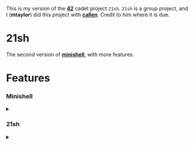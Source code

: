 This is my version of the **[42](https://www.42.us.org/)** cadet project `21sh`. `21sh` is a group project, and I (**mtaylor**) did this project with **[callen](https://github.com/MrChafeits)**. Credit to him where it is due.

# 21sh
The second version of **[minishell](https://github.com/motaylormo/minishell)**, with more features.

# Features
### Minishell
<details><summary></summary>

* Manage the errors without using `errno`, by displaying a message adapted to the error output
* The executable are those you can find in the paths indicated in the `PATH` variable
* Deal correctly with the `PATH` and the environment
* Implement a series of builtins:
	* `echo`
	* `cd`
	* `setenv`
	* `unsetenv`
	* `env`
	* `exit`
* Implement expansion of variable references `$` and the tilde `~`
</details>

### 21sh
<details><summary></summary>

* The `C-d` (EOF) and `C-c` (`SIGINT`) keys combination features for line edition and process execution
* The `;` command line separator
* Pipes `|`
* The 4 following redirections which follow the general format of `[n]redir-op word`:

| ? | ? | ? | ?
| - | - | - | -
| Redirecting Input  | `[n]<word` | open file _word_ for reading on the specified file descriptor | 2.7.1
| Redirecting Output | `[n]>word` | create and/or open file _word_ for writing on the specified file descriptor | 2.7.2
| Appending Redirected Output | `[n]>>word` | create and/or open file _word_ for appending on the specified file descriptor | 2.7.3
| Here-Document | `[n]<<word` | redirects subsequent lines read by the shell to the input of a command | 2.7.4

* File descriptor Duplication

| ? | ? | ? | ?
| - | - | - | -
| Duplicating Input File Descriptor | `[n]<&word` | duplicate one input file descriptor from another, or close one | 2.7.5
| Duplicating Output File Descriptor | `[n]>&word` | duplicate one output file descriptor from another, or close one | 2.7.6
| Open File Descriptors for Reading and Writing | `[n]<>word` | open file that is the expansion of _word_ for reading and writing on _n_ or stdin if _n_ is unspecified | 2.7.7

#### Line editing
A line editing feature using the `termcaps` library. Implement at least the following features:
* Edit the line where the cursor is located:

| ? | ? | ?
| - | - | -
| `delete` | `C-d` | forward delete character
| `backspace` | | backward delete character

* Move the cursor and be able to edit the line at a specific location:

| ? | ? | ?
| - | - | -
| `left` | | move cursor 1 character left
| `right` | | move cursor 1 character right
| `C-left` | `M-b` | move cursor 1 word left
| `C-right` | `M-f` | move cursor 1 word right
| `home` | `C-a` | move cursor to beginning of line
| `end` | `C-e` | move cursor to end of line

* Use `up` and `down` arrows to navigate through the command history which we will then be able to edit (the line, not the history)
* Cut, copy, and/or paste all or part of a line using the key sequence you prefer:

| ? | ?
| - | -
| `C-k` | cut current line from cursor position to the end of the line
| `C-w` | cut the immediately preceeding word, including any trailing whitespace.
| `C-y` | paste the current temp-buffer contents to cursor position

* Write AND edit a command over a few lines. In that case, we would love that `C-up`(`C-p`) and `C-down`(`C-n`) allow to go from one line to another in the command while remaining in the same column or otherwise the most appropriate column.
* Completely manage quotes and double quotes, even on several lines (expansions excluded).

| ? | ? | ?
| - | - | -
| Single quotes | `'` | suppress normal expansions and preserve whitespace in the enclosed string
| Double quotes | `"` | preserve whitespace and allow for variable expansion but not tilde expansion

[important reference](http://pubs.opengroup.org/onlinepubs/9699919799/)

</details>
